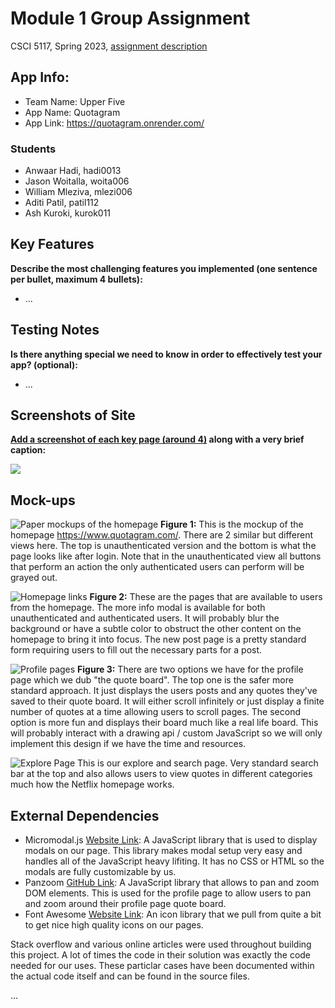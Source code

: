 # Module 1 Group Assignment

CSCI 5117, Spring 2023, [assignment description](https://canvas.umn.edu/courses/355584/pages/project-1)

## App Info:

* Team Name: Upper Five
* App Name: Quotagram
* App Link: https://quotagram.onrender.com/

### Students

* Anwaar Hadi, hadi0013
* Jason Woitalla, woita006
* William Mleziva, mlezi006
* Aditi Patil, patil112
* Ash Kuroki, kurok011


## Key Features

**Describe the most challenging features you implemented
(one sentence per bullet, maximum 4 bullets):**

* ...

## Testing Notes

**Is there anything special we need to know in order to effectively test your app? (optional):**

* ...


## Screenshots of Site

**[Add a screenshot of each key page (around 4)](https://stackoverflow.com/questions/10189356/how-to-add-screenshot-to-readmes-in-github-repository)
along with a very brief caption:**

![](https://media.giphy.com/media/o0vwzuFwCGAFO/giphy.gif)


## Mock-ups

![Paper mockups of the homepage](/static/images/photos/Page1.png)
**Figure 1:** This is the mockup of the homepage https://www.quotagram.com/. There are 2 similar but different views here. The top is unauthenticated version and the bottom is what the page looks like after login. Note that in the unauthenticated view all buttons that perform an action the only authenticated users can perform will be grayed out. 

![Homepage links](/static/images/photos/Page2.png)
**Figure 2:** These are the pages that are available to users from the homepage. The more info modal is available for both unauthenticated and authenticated users. It will probably blur the background or have a subtle color to obstruct the other content on the homepage to bring it into focus. The new post page is a pretty standard form requiring users to fill out the necessary parts for a post.

![Profile pages](/static/images/photos/Page3.png)
**Figure 3:** There are two options we have for the profile page which we dub "the quote board". The top one is the safer more standard approach. It just displays the users posts and any quotes they've saved to their quote board. It will either scroll infinitely or just display a finite number of quotes at a time allowing users to scroll pages. The second option is more fun and displays their board much like a real life board. This will probably interact with a drawing api / custom JavaScript so we will only implement this design if we have the time and resources.

![Explore Page](/static/images/photos/Page4.png)
This is our explore and search page. Very standard search bar at the top and also allows users to view quotes in different categories much how the Netflix homepage works.


## External Dependencies

* Micromodal.js [Website Link](https://micromodal.vercel.app/): A JavaScript library that is used to display modals on our page. This library makes modal setup very easy and handles all of the JavaScript heavy lifiting. It has no CSS or HTML so the modals are fully customizable by us.
* Panzoom [GitHub Link](https://github.com/anvaka/panzoom): A JavaScript library that allows to pan and zoom DOM elements. This is used for the profile page to allow users to pan and zoom around their profile page quote board.
* Font Awesome [Website Link](https://fontawesome.com/): An icon library that we pull from quite a bit to get nice high quality icons on our pages.

Stack overflow and various online articles were used throughout building this project. A lot of times the code in their solution was exactly the code needed for our uses. These particlar cases have been documented within the actual code itself and can be found in the source files. 

...
